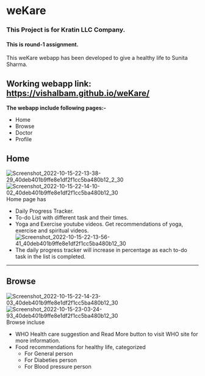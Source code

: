 # weKare
### This Project  is for Kratin LLC Company. 
#### This is round-1 assignment.
This weKare webapp has been developed to give a healthy life to Sunita Sharma. <br />
## Working webapp link:  https://vishalbam.github.io/weKare/
**The webapp include following pages:-**
- Home
- Browse
- Doctor
- Profile
## Home 
![Screenshot_2022-10-15-22-13-38-29_40deb401b9ffe8e1df2f1cc5ba480b12_2_30](https://user-images.githubusercontent.com/70063001/196003248-e0406756-ec6b-4744-893b-33f894ad8a72.jpg)
![Screenshot_2022-10-15-22-14-10-02_40deb401b9ffe8e1df2f1cc5ba480b12_30](https://user-images.githubusercontent.com/70063001/196003744-bb75519c-3b41-4e39-933f-e660e8e7057f.jpg)
Home page has
- Daily Progress Tracker.
- To-do List with different task and their times.
- Yoga and Exercise youtube videos.
Get recommendations of yoga, exercise and spiritual videos.<br />
![Screenshot_2022-10-15-22-13-56-41_40deb401b9ffe8e1df2f1cc5ba480b12_30](https://user-images.githubusercontent.com/70063001/196004379-fb52ebc7-27b1-498f-ac00-835896a76659.jpg)
- The daily progress tracker will increase in percentage as each to-do task in the list is completed.
---
## Browse
![Screenshot_2022-10-15-22-14-23-03_40deb401b9ffe8e1df2f1cc5ba480b12_30](https://user-images.githubusercontent.com/70063001/196004272-4f75a094-d26e-472c-bb91-cdb52b9f9687.jpg)
![Screenshot_2022-10-15-23-03-24-93_40deb401b9ffe8e1df2f1cc5ba480b12_30](https://user-images.githubusercontent.com/70063001/196004876-d8775949-9182-46a5-94a7-b1826f3e9682.jpg)
<br />
Browse incluse 
- WHO Health care suggestion and Read More button to visit WHO site for more information.
- Food recommendations for healthy life, categorized 
    - For General person 
    - For Diabeties person
    - For Blood pressure person
